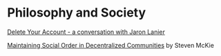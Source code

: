 # Philosophy and Society

[Delete Your Account - a conversation with Jaron Lanier](https://lareviewofbooks.org/article/delete-your-account-a-conversation-with-jaron-lanier/#!)

[Maintaining Social Order in Decentralized Communities](https://medium.com/amentum/maintaining-social-order-in-decentralized-communities-2b9a4ce901ec) by Steven McKie
